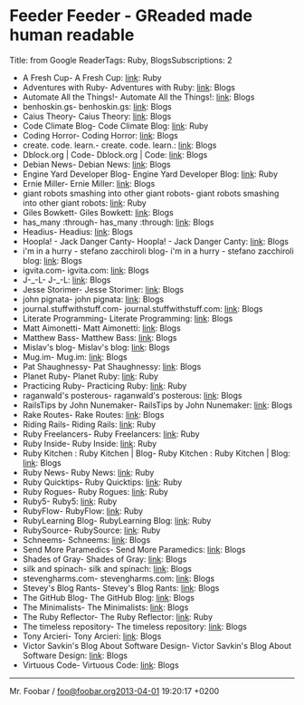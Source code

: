 Feeder
Feeder - GReaded made human readable
====================================

Title: from Google ReaderTags: Ruby, BlogsSubscriptions: 2

  - A Fresh Cup- A Fresh Cup: [link](http://afreshcup.com/home/): Ruby
  - Adventures with Ruby- Adventures with Ruby: [link](http://iain.nl): Blogs
  - Automate All the Things!- Automate All the Things!: [link](http://dougireton.github.com/): Blogs
  - benhoskin.gs- benhoskin.gs: [link](http://benhoskin.gs): Blogs
  - Caius Theory- Caius Theory: [link](http://caiustheory.com/): Blogs
  - Code Climate Blog- Code Climate Blog: [link](http://blog.codeclimate.com/): Ruby
  - Coding Horror- Coding Horror: [link](http://www.codinghorror.com/blog/): Blogs
  - create. code. learn.- create. code. learn.: [link](http://blakesmith.me): Blogs
  - Dblock.org | Code- Dblock.org | Code: [link](http://code.dblock.org/): Blogs
  - Debian News- Debian News: [link](http://www.debian.org/News/): Blogs
  - Engine Yard Developer Blog- Engine Yard Developer Blog: [link](https://blog.engineyard.com): Ruby
  - Ernie Miller- Ernie Miller: [link](http://erniemiller.org): Blogs
  - giant robots smashing into other giant robots- giant robots smashing into other giant robots: [link](http://robots.thoughtbot.com/): Ruby
  - Giles Bowkett- Giles Bowkett: [link](http://gilesbowkett.blogspot.com/): Blogs
  - has\_many :through- has\_many :through: [link](http://blog.hasmanythrough.com): Blogs
  - Headius- Headius: [link](http://blog.headius.com/): Blogs
  - Hoopla! - Jack Danger Canty- Hoopla! - Jack Danger Canty: [link](http://6brand.com/): Blogs
  - i'm in a hurry - stefano zacchiroli blog- i'm in a hurry - stefano zacchiroli blog: [link](http://upsilon.cc/~zack/blog/): Blogs
  - igvita.com- igvita.com: [link](http://www.igvita.com): Blogs
  - J-\_-L- J-\_-L: [link](http://rbjl.net): Blogs
  - Jesse Storimer- Jesse Storimer: [link](http://jstorimer.com/): Blogs
  - john pignata- john pignata: [link](http://tx.pignata.com/): Blogs
  - journal.stuffwithstuff.com- journal.stuffwithstuff.com: [link](http://journal.stuffwithstuff.com/): Blogs
  - Literate Programming- Literate Programming: [link](http://www.google.com/reader/view/feed%2Fhttp%3A%2F%2Ffeeds.feedburner.com%2FSteveKlabnik): Blogs
  - Matt Aimonetti- Matt Aimonetti: [link](http://matt.aimonetti.net/): Blogs
  - Matthew Bass- Matthew Bass: [link](http://www.matthewbass.com): Blogs
  - Mislav's blog- Mislav's blog: [link](http://mislav.uniqpath.com/blog/): Blogs
  - Mug.im- Mug.im: [link](http://www.mug.im/): Blogs
  - Pat Shaughnessy- Pat Shaughnessy: [link](http://www.google.com/reader/view/feed%2Fhttp%3A%2F%2Ffeeds.feedburner.com%2Fpatshaughnessy): Blogs
  - Planet Ruby- Planet Ruby: [link](http://planetruby.0x42.net/): Ruby
  - Practicing Ruby- Practicing Ruby: [link](http://blog.rubybestpractices.com/): Ruby
  - raganwald's posterous- raganwald's posterous: [link](http://raganwald.posterous.com): Blogs
  - RailsTips by John Nunemaker- RailsTips by John Nunemaker: [link](http://railstips.org/blog/): Blogs
  - Rake Routes- Rake Routes: [link](http://rakeroutes.com/): Blogs
  - Riding Rails- Riding Rails: [link](http://weblog.rubyonrails.org/): Ruby
  - Ruby Freelancers- Ruby Freelancers: [link](http://rubyfreelancers.com): Ruby
  - Ruby Inside- Ruby Inside: [link](http://www.rubyinside.com/): Ruby
  - Ruby Kitchen : Ruby Kitchen | Blog- Ruby Kitchen : Ruby Kitchen | Blog: [link](http://rubykitchen.in): Blogs
  - Ruby News- Ruby News: [link](http://www.ruby-lang.org/en/feeds/news.rss/): Ruby
  - Ruby Quicktips- Ruby Quicktips: [link](http://rubyquicktips.com/): Ruby
  - Ruby Rogues- Ruby Rogues: [link](http://rubyrogues.com): Ruby
  - Ruby5- Ruby5: [link](http://ruby5.envylabs.com/): Ruby
  - RubyFlow- RubyFlow: [link](http://www.rubyflow.com/): Ruby
  - RubyLearning Blog- RubyLearning Blog: [link](http://rubylearning.com/blog): Ruby
  - RubySource- RubySource: [link](http://rubysource.com): Ruby
  - Schneems- Schneems: [link](http://schneems.com/): Blogs
  - Send More Paramedics- Send More Paramedics: [link](http://blog.fogus.me): Blogs
  - Shades of Gray- Shades of Gray: [link](http://blog.grayproductions.net/): Blogs
  - silk and spinach- silk and spinach: [link](http://silkandspinach.net): Blogs
  - stevengharms.com- stevengharms.com: [link](http://stevengharms-blog.herokuapp.com//): Blogs
  - Stevey's Blog Rants- Stevey's Blog Rants: [link](http://steve-yegge.blogspot.com/): Blogs
  - The GitHub Blog- The GitHub Blog: [link](https://github.com/blog): Blogs
  - The Minimalists- The Minimalists: [link](http://www.theminimalists.com): Blogs
  - The Ruby Reflector- The Ruby Reflector: [link](http://rubyreflector.com): Ruby
  - The timeless repository- The timeless repository: [link](http://timeless.judofyr.net/): Blogs
  - Tony Arcieri- Tony Arcieri: [link](http://tonyarcieri.com): Blogs
  - Victor Savkin's Blog About Software Design- Victor Savkin's Blog About Software Design: [link](http://victorsavkin.com/): Blogs
  - Virtuous Code- Virtuous Code: [link](http://devblog.avdi.org): Blogs

********

Mr. Foobar / foo@foobar.org2013-04-01 19:20:17 +0200